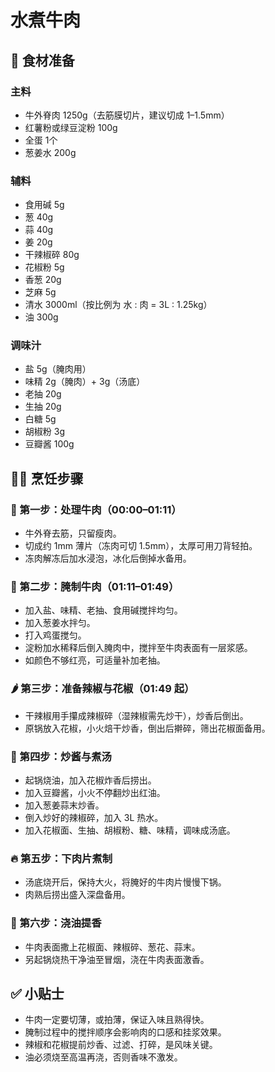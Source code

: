 # 水煮牛肉

## 🧂 食材准备

### 主料  
- 牛外脊肉 1250g（去筋膜切片，建议切成 1–1.5mm）  
- 红薯粉或绿豆淀粉 100g  
- 全蛋 1个  
- 葱姜水 200g  

### 辅料  
- 食用碱 5g  
- 葱 40g  
- 蒜 40g  
- 姜 20g  
- 干辣椒碎 80g  
- 花椒粉 5g  
- 香葱 20g  
- 芝麻 5g  
- 清水 3000ml（按比例为 水 : 肉 = 3L : 1.25kg）  
- 油 300g  

### 调味汁  
- 盐 5g（腌肉用）  
- 味精 2g（腌肉）+ 3g（汤底）  
- 老抽 20g  
- 生抽 20g  
- 白糖 5g  
- 胡椒粉 3g  
- 豆瓣酱 100g  

## 👨‍🍳 烹饪步骤

### 🥩 第一步：处理牛肉（00:00–01:11）
- 牛外脊去筋，只留瘦肉。
- 切成约 1mm 薄片（冻肉可切 1.5mm），太厚可用刀背轻拍。
- 冻肉解冻后加水浸泡，冰化后倒掉水备用。

### 🧂 第二步：腌制牛肉（01:11–01:49）
- 加入盐、味精、老抽、食用碱搅拌均匀。
- 加入葱姜水拌匀。
- 打入鸡蛋搅匀。
- 淀粉加水稀释后倒入腌肉中，搅拌至牛肉表面有一层浆感。
- 如颜色不够红亮，可适量补加老抽。

### 🌶️ 第三步：准备辣椒与花椒（01:49 起）
- 干辣椒用手攥成辣椒碎（湿辣椒需先炒干），炒香后倒出。
- 原锅放入花椒，小火焙干炒香，倒出后擀碎，筛出花椒面备用。

### 🍲 第四步：炒酱与煮汤
- 起锅烧油，加入花椒炸香后捞出。
- 加入豆瓣酱，小火不停翻炒出红油。
- 加入葱姜蒜末炒香。
- 倒入炒好的辣椒碎，加入 3L 热水。
- 加入花椒面、生抽、胡椒粉、糖、味精，调味成汤底。

### 🔥 第五步：下肉片煮制
- 汤底烧开后，保持大火，将腌好的牛肉片慢慢下锅。
- 肉熟后捞出盛入深盘备用。

### 🌿 第六步：浇油提香
- 牛肉表面撒上花椒面、辣椒碎、葱花、蒜末。
- 另起锅烧热干净油至冒烟，浇在牛肉表面激香。

## ✅ 小贴士
- 牛肉一定要切薄，或拍薄，保证入味且熟得快。
- 腌制过程中的搅拌顺序会影响肉的口感和挂浆效果。
- 辣椒和花椒提前炒香、过滤、打碎，是风味关键。
- 油必须烧至高温再浇，否则香味不激发。
